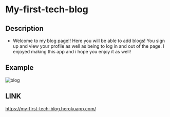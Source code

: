 # My-first-tech-blog

## Description
- Welcome to my blog page!! Here you will be able to add blogs! You sign up and view your profile as well as being to log in and out of the page. 
I enjoyed making this app and i hope you enjoy it as well!

## Example


![blog](https://user-images.githubusercontent.com/107505768/188594559-24595ad8-6eed-434d-922d-5c629ee09b39.PNG)

## LINK

https://my-first-tech-blog.herokuapp.com/

